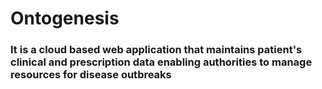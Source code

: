 <h1>Ontogenesis</h1>
<h3>It is a cloud based web application that maintains patient's clinical and prescription data enabling authorities to manage resources for disease outbreaks</h3>
